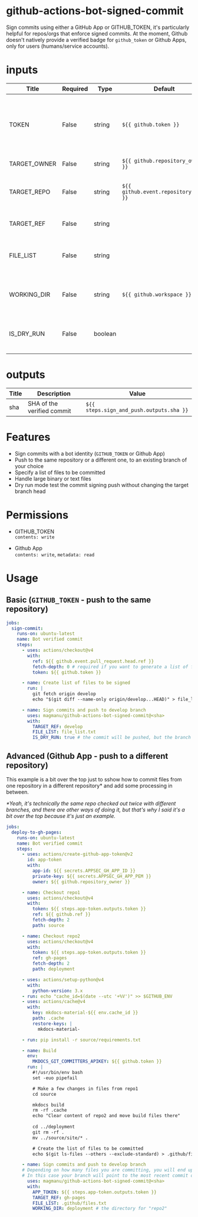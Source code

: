 <!-- BEGIN_ACTION_DOCS -->

# github-actions-bot-signed-commit
Sign commits using either a GitHub App or GITHUB_TOKEN, it's  particularly helpful for repos/orgs that enforce signed commits. At the moment, Github doesn't natively provide a verified badge for  `github_token` or Github Apps, only for users (humans/service accounts).

# inputs
| Title | Required | Type | Default| Description |
|-----|-----|-----|-----|-----|
| TOKEN | False | string | `${{ github.token }}` | If signing commits for Github Apps, provide the App token. If not provided, the action will automatically use GITHUB_TOKEN. |
| TARGET_OWNER | False | string | `${{ github.repository_owner }}` | The repository owner (user or org) |
| TARGET_REPO | False | string | `${{ github.event.repository.name }}` | The repository name where the commits will be signed and pushed to. |
| TARGET_REF | False | string |  | The branch where the signed commits will be pushed to. |
| FILE_LIST | False | string |  | The path to a text file containing the list of file paths to be committed. E.g.: subdir/file_paths.txt |
| WORKING_DIR | False | string | `${{ github.workspace }}` | The working directory where the action will run. Defaults to the root of the repository. |
| IS_DRY_RUN | False | boolean |  | If set to true, the action will not push the commits, but will still sign them. Useful for testing. |

# outputs
| Title | Description | Value |
|-----|-----|-----|
|sha | SHA of the verified commit |  `${{ steps.sign_and_push.outputs.sha }}` | 
<!-- END_ACTION_DOCS -->

# Features

- Sign commits with a bot identity (`GITHUB_TOKEN` or Github App)
- Push to the same repository or a different one, to an existing branch of your choice
- Specify a list of files to be committed
- Handle large binary or text files
- Dry run mode test the commit signing push without changing the target branch head

# Permissions

- GITHUB_TOKEN  
`contents: write`

- Github App  
`contents: write`, `metadata: read`

# Usage

## Basic (`GITHUB_TOKEN` - push to the same repository)

```yaml
jobs:
  sign-commit:
    runs-on: ubuntu-latest
    name: Bot verified commit
    steps:
      - uses: actions/checkout@v4
        with:
          ref: ${{ github.event.pull_request.head.ref }}
          fetch-depth: 0 # required if you want to generate a list of files to be committed by comparing branches
          token: ${{ github.token }}

      - name: Create list of files to be signed
        run: |
          git fetch origin develop
          echo "$(git diff --name-only origin/develop...HEAD)" > file_list.txt

      - name: Sign commits and push to develop branch
        uses: magmanu/github-actions-bot-signed-commit@<sha> 
        with:
          TARGET_REF: develop
          FILE_LIST: file_list.txt
          IS_DRY_RUN: true # the commit will be pushed, but the branch head won't move
```

## Advanced (Github App - push to a different repository)

This example is a bit over the top just to sshow how to commit files from one repository in a different repository* and add some processing in between. 

_*Yeah, it's technically the same repo checked out twice with different branches, and there are other ways of doing it, but that's why I said it's a bit over the top because it's just an example._

```yaml
jobs:
  deploy-to-gh-pages:
    runs-on: ubuntu-latest
    name: Bot verified commit
    steps:
      - uses: actions/create-github-app-token@v2
        id: app-token
        with:
          app-id: ${{ secrets.APPSEC_GH_APP_ID }}
          private-key: ${{ secrets.APPSEC_GH_APP_PEM }}
          owner: ${{ github.repository_owner }}

      - name: Checkout repo1
        uses: actions/checkout@v4
        with:
          token: ${{ steps.app-token.outputs.token }}
          ref: ${{ github.ref }}
          fetch-depth: 2
          path: source

      - name: Checkout repo2
        uses: actions/checkout@v4
        with:
          token: ${{ steps.app-token.outputs.token }}
          ref: gh-pages
          fetch-depth: 2
          path: deployment

      - uses: actions/setup-python@v4
        with:
          python-version: 3.x
      - run: echo "cache_id=$(date --utc '+%V')" >> $GITHUB_ENV 
      - uses: actions/cache@v4
        with:
          key: mkdocs-material-${{ env.cache_id }}
          path: .cache 
          restore-keys: |
            mkdocs-material-

      - run: pip install -r source/requirements.txt

      - name: Build
        env:
          MKDOCS_GIT_COMMITTERS_APIKEY: ${{ github.token }}
        run: |
          #!/usr/bin/env bash
          set -euo pipefail

          # Make a few changes in files from repo1
          cd source 

          mkdocs build
          rm -rf .cache
          echo "Clear content of repo2 and move build files there"
          
          cd ../deployment
          git rm -rf .
          mv ../source/site/* .

          # Create the list of files to be committed
          echo $(git ls-files --others --exclude-standard) > .github/files.txt

      - name: Sign commits and push to develop branch
      # Depending on how many files you are committing, you will end up with multiple commits in your target branch.
      # In this case your branch will point to the most recent commit once the process is finished.
        uses: magmanu/github-actions-bot-signed-commit@<sha> 
        with:
          APP_TOKEN: ${{ steps.app-token.outputs.token }}
          TARGET_REF: gh-pages
          FILE_LIST: .github/files.txt
          WORKING_DIR: deployment # the directory for "repo2"
```

